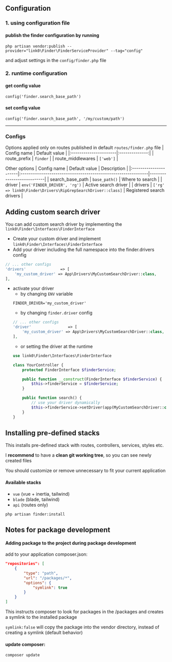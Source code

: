 ## Configuration

### 1. using configuration file
#### publish the finder configuration by running
```shell
php artisan vendor:publish --provider="link0\Finder\FinderServiceProvider" --tag="config"
```
and adjust settings in the `config/finder.php` file

### 2. runtime configuration
#### get config value
`config('finder.search_base_path')`
#### set config value
`config('finder.search_base_path', '/my/custom/path')`

---

### Configs
Options applied only on routes published in default `routes/finder.php` file
| Config name 			|  Default value |
|:----------------------|:--------------:|
| route_prefix   		| `finder` 		 |
| route_middlewares   	|  `['web']`  	 |

Other options
| Config name 			|  Default value  												| Description 				|
|:----------------------|:--------------------------------------------------------------|---------------------------|
| search_base_path   	| `base_path()`	  												| Where to search 			|
| driver   				| `env('FINDER_DRIVER', 'rg')`									| Active search driver 		|
| drivers   			| `['rg' => link0\Finder\Drivers\RipGrepSearchDriver::class]` 	| Registered search drivers |

## Adding custom search driver
You can add custom search driver by implementing the `link0\Finder\Interfaces\FinderInterface`

- Create your custom driver and implement `link0\Finder\Interfaces\FinderInterface`
- Add your driver including the full namespace into the finder.drivers config
```php
// ... other configs
'drivers'				=> [
	'my_custom_driver' => App\Drivers\MyCustomSearchDriver::class,
],
```
- activate your driver
	- by changing `ENV` variable
	```shell
	FINDER_DRIVER='my_custom_driver'
	```
	- by changing `finder.driver` config
	```php
	// ... other configs
	'driver'				=> [
		'my_custom_driver' => App\Drivers\MyCustomSearchDriver::class,
	],
	```
	- or setting the driver at the runtime
	```php
	use link0\Finder\Interfaces\FinderInterface

	class YourController {
    	protected FinderInterface $finderService;

		public function __construct(FinderInterface $finderService) {
			$this->finderService = $finderService;
		}

		public function search() {
			// use your driver dynamically
			$this->finderService->setDriver(app(MyCustomSearchDriver::class));
		}
	}
	```

## Installing pre-defined stacks
This installs pre-defined stack with routes, controllers, services, styles etc.

I **recommend** to have a **clean git working tree**, so you can see newly created files

You should customize or remove unnecessary to fit your current application

#### Available stacks
- `vue` (vue + inertia, tailwind)
- `blade` (blade, tailwind)
- `api` (routes only)
```shell
php artisan finder:install
```

## Notes for package development
#### Adding package to the project during package development
add to your application composer.json:
```json
"repositories": [
	{
		"type": "path",
		"url": "/packages/*",
		"options": {
			"symlink": true
		}
	}
]
```
This instructs composer to look for packages in the /packages
and creates a symlink to the installed package

`symlink:false` will copy the package into the vendor directory, instead of creating a symlink (default behavior)

#### update composer:
```shell
composer update
```